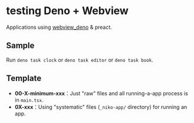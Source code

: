# testing Deno + Webview
Applications using [webview_deno](https://github.com/webview/webview_deno) & preact.


## Sample
Run `deno task clock` or `deno task editor` or `deno task book`.


## Template
- **00-X-minimum-xxx**：Just "raw" files and all running-a-app process is in `main.tsx`.
- **0X-xxx**：Using "systematic" files (`_niko-app/` directory) for running an app.
